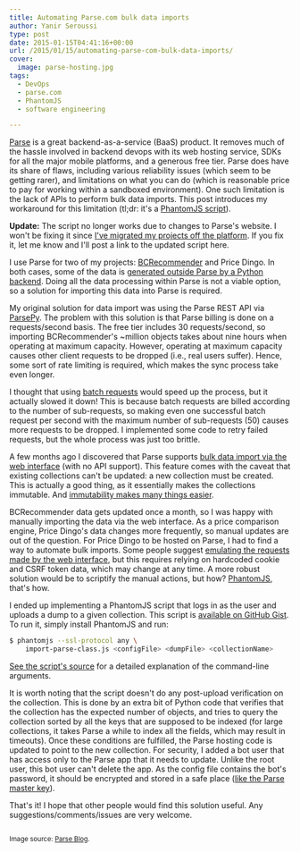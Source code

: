 ```yaml
---
title: Automating Parse.com bulk data imports
author: Yanir Seroussi
type: post
date: 2015-01-15T04:41:16+00:00
url: /2015/01/15/automating-parse-com-bulk-data-imports/
cover:
  image: parse-hosting.jpg
tags:
  - DevOps
  - parse.com
  - PhantomJS
  - software engineering

---
```

<a href="http://parse.com" target="_blank" rel="noopener">Parse</a> is a great backend-as-a-service (BaaS) product. It removes much of the hassle involved in backend devops with its web hosting service, SDKs for all the major mobile platforms, and a generous free tier. Parse does have its share of flaws, including various reliability issues (which seem to be getting rarer), and limitations on what you can do (which is reasonable price to pay for working within a sandboxed environment). One such limitation is the lack of APIs to perform bulk data imports. This post introduces my workaround for this limitation (tl;dr: it's a <a href="https://gist.github.com/yanirs/eddedf152f42c1ee02b2" target="_blank" rel="noopener">PhantomJS script</a>).

**Update:** The script no longer works due to changes to Parse's website. I won't be fixing it since [I've migrated my projects off the platform][1]. If you fix it, let me know and I'll post a link to the updated script here.

I use Parse for two of my projects: <a title="Bandcamp recommendations based on your fan profile" href="http://www.bcrecommender.com" target="_blank" rel="noopener">BCRecommender</a> and Price Dingo. In both cases, some of the data is [generated outside Parse by a Python backend][2]. Doing all the data processing within Parse is not a viable option, so a solution for importing this data into Parse is required.

My original solution for data import was using the Parse REST API via <a href="https://github.com/dgrtwo/ParsePy" target="_blank" rel="noopener">ParsePy</a>. The problem with this solution is that Parse billing is done on a requests/second basis. The free tier includes 30 requests/second, so importing BCRecommender's ~million objects takes about nine hours when operating at maximum capacity. However, operating at maximum capacity causes other client requests to be dropped (i.e., real users suffer). Hence, some sort of rate limiting is required, which makes the sync process take even longer.

I thought that using <a href="https://parse.com/docs/rest#objects-batch" target="_blank" rel="noopener">batch requests</a> would speed up the process, but it actually slowed it down! This is because batch requests are billed according to the number of sub-requests, so making even one successful batch request per second with the maximum number of sub-requests (50) causes more requests to be dropped. I implemented some code to retry failed requests, but the whole process was just too brittle.

A few months ago I discovered that Parse supports <a href="https://parse.com/docs/data#data-import" target="_blank" rel="noopener">bulk data import via the web interface</a> (with no API support). This feature comes with the caveat that existing collections can't be updated: a new collection must be created. This is actually a good thing, as it essentially makes the collections immutable. And <a href="http://en.wikipedia.org/wiki/Immutable_object" target="_blank" rel="noopener">immutability makes many things easier</a>.

BCRecommender data gets updated once a month, so I was happy with manually importing the data via the web interface. As a price comparison engine, Price Dingo's data changes more frequently, so manual updates are out of the question. For Price Dingo to be hosted on Parse, I had to find a way to automate bulk imports. Some people suggest <a href="https://www.parse.com/questions/programmatically-create-classes-import-json" target="_blank" rel="noopener">emulating the requests made by the web interface</a>, but this requires relying on hardcoded cookie and CSRF token data, which may change at any time. A more robust solution would be to scriptify the manual actions, but how? <a href="http://phantomjs.org/" target="_blank" rel="noopener">PhantomJS</a>, that's how.

I ended up implementing a PhantomJS script that logs in as the user and uploads a dump to a given collection. This script is <a href="https://gist.github.com/yanirs/eddedf152f42c1ee02b2" target="_blank" rel="noopener">available on GitHub Gist</a>. To run it, simply install PhantomJS and run:

```bash
$ phantomjs --ssl-protocol any \
    import-parse-class.js <configFile> <dumpFile> <collectionName>
```

<a href="https://gist.github.com/yanirs/eddedf152f42c1ee02b2" target="_blank" rel="noopener">See the script's source</a> for a detailed explanation of the command-line arguments.

It is worth noting that the script doesn't do any post-upload verification on the collection. This is done by an extra bit of Python code that verifies that the collection has the expected number of objects, and tries to query the collection sorted by all the keys that are supposed to be indexed (for large collections, it takes Parse a while to index all the fields, which may result in timeouts). Once these conditions are fulfilled, the Parse hosting code is updated to point to the new collection. For security, I added a bot user that has access only to the Parse app that it needs to update. Unlike the root user, this bot user can't delete the app. As the config file contains the bot's password, it should be encrypted and stored in a safe place (<a href="https://parse.com/docs/data#security" target="_blank" rel="noopener">like the Parse master key</a>).

That's it! I hope that other people would find this solution useful. Any suggestions/comments/issues are very welcome.

<small><br /> Image source: <a href="http://blog.parse.com/2013/05/07/goodbye-web-servers-hello-parse-hosting/" target="_blank" rel="noopener">Parse Blog</a>.<br /> </small>

 [1]: http://yanirseroussi.com/2015/07/31/goodbye-parse-com/
 [2]: http://yanirseroussi.com/2014/09/07/building-a-recommender-system-on-a-shoestring-budget/ "Building a recommender system on a shoestring budget (or: BCRecommender part 2 – general system layout)"
